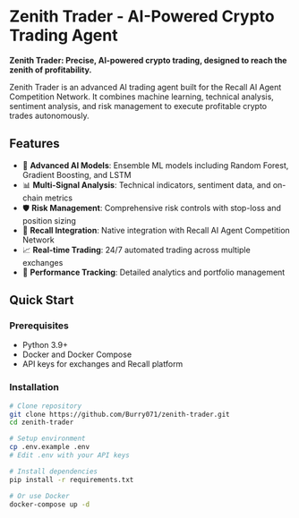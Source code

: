 # Zenith Trader - AI-Powered Crypto Trading Agent

**Zenith Trader: Precise, AI-powered crypto trading, designed to reach the zenith of profitability.**

Zenith Trader is an advanced AI trading agent built for the Recall AI Agent Competition Network. It combines machine learning, technical analysis, sentiment analysis, and risk management to execute profitable crypto trades autonomously.

## Features

- 🤖 **Advanced AI Models**: Ensemble ML models including Random Forest, Gradient Boosting, and LSTM
- 📊 **Multi-Signal Analysis**: Technical indicators, sentiment data, and on-chain metrics
- 🛡️ **Risk Management**: Comprehensive risk controls with stop-loss and position sizing
- 🔗 **Recall Integration**: Native integration with Recall AI Agent Competition Network
- 📈 **Real-time Trading**: 24/7 automated trading across multiple exchanges
- 🎯 **Performance Tracking**: Detailed analytics and portfolio management

## Quick Start

### Prerequisites

- Python 3.9+
- Docker and Docker Compose
- API keys for exchanges and Recall platform

### Installation

```bash
# Clone repository
git clone https://github.com/Burry071/zenith-trader.git
cd zenith-trader

# Setup environment
cp .env.example .env
# Edit .env with your API keys

# Install dependencies
pip install -r requirements.txt

# Or use Docker
docker-compose up -d
